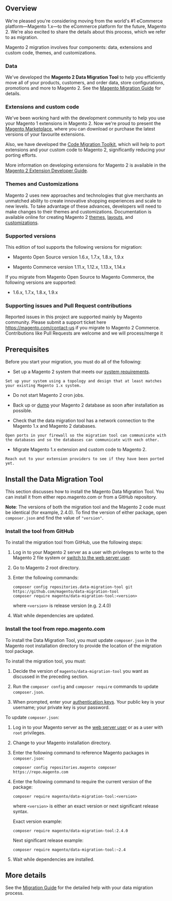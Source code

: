 ## Overview
We're pleased you're considering moving from the world's #1 eCommerce platform—Magento 1.x—to the eCommerce platform for the future, Magento 2. We're also excited to share the details about this process, which we refer to as migration.

Magento 2 migration involves four components: data, extensions and custom code, themes, and customizations.

### Data
We've developed the **Magento 2 Data Migration Tool** to help you efficiently move all of your products, customers, and order data, store configurations, promotions and more to Magento 2. See the <a href="https://devdocs.magento.com/guides/v2.4/migration/bk-migration-guide.html" target="_blank">Magento Migration Guide</a> for details.

### Extensions and custom code
We've been working hard with the development community to help you use your Magento 1 extensions in Magento 2. Now we're proud to present the <a href="https://marketplace.magento.com/" target="_blank">Magento Marketplace</a>, where you can download or purchase the latest versions of your favourite extensions.

Also, we have developed the <a href="https://github.com/magento/code-migration" target="_blank">Code Migration Toolkit</a>, which will help to port extensions and your custom code to Magento 2, significantly reducing your porting efforts.

More information on developing extensions for Magento 2 is available in the <a href="http://devdocs.magento.com/guides/v2.4/extension-dev-guide/bk-extension-dev-guide.html" target="_blank">Magento 2 Extension Developer Guide</a>.

### Themes and Customizations
Magento 2 uses new approaches and technologies that give merchants an unmatched ability to create innovative shopping experiences and scale to new levels. To take advantage of these advances, developers will need to make changes to their themes and customizations. Documentation is available online for creating Magento 2 <a href="http://devdocs.magento.com/guides/v2.4/frontend-dev-guide/themes/theme-general.html" target="_blank">themes</a>, <a href="http://devdocs.magento.com/guides/v2.4/frontend-dev-guide/layouts/layout-overview.html" target="_blank">layouts</a>, and <a href="http://devdocs.magento.com/guides/v2.4/frontend-dev-guide/layouts/xml-manage.html" target="_blank">customizations</a>.

### Supported versions
This edition of tool supports the following versions for migration:

*    Magento Open Source version 1.6.x, 1.7.x, 1.8.x, 1.9.x

*    Magento Commerce version 1.11.x, 1.12.x, 1.13.x, 1.14.x

If you migrate from Magento Open Source to Magento Commerce, the following versions are supported:

*    1.6.x, 1.7.x, 1.8.x, 1.9.x

### Supporting issues and Pull Request contributions
Reported issues in this project are supported mainly by Magento community. Please submit a support ticket here https://magento.com/contact-us if you migrate to Magento 2 Commerce.
Contributions like Pull Requests are welcome and we will process/merge it

## Prerequisites
Before you start your migration, you must do all of the following:

*    Set up a Magento 2 system that meets our <a href="http://devdocs.magento.com/guides/v2.4/install-gde/system-requirements.html">system requirements</a>.

    Set up your system using a topology and design that at least matches your existing Magento 1.x system.

*    Do not start Magento 2 cron jobs.

*    Back up or <a href="https://dev.mysql.com/doc/refman/5.1/en/mysqldump.html">dump</a> your Magento 2 database as soon after installation as possible.

*    Check that the data migration tool has a network connection to the Magento 1.x and Magento 2 databases.

    Open ports in your firewall so the migration tool can communicate with the databases and so the databases can communicate with each other.

*    Migrate Magento 1.x extension and custom code to Magento 2.

    Reach out to your extension providers to see if they have been ported yet.

## Install the Data Migration Tool
This section discusses how to install the Magento Data Migration Tool. You can install it from either repo.magento.com or from a GitHub repository.

**Note**: The versions of both the migration tool and the Magento 2 code must be identical (for example, 2.4.0). To find the version of either package, open `composer.json` and find the value of `"version"`.

### Install the tool from GitHub
To install the migration tool from GitHub, use the following steps:

1.  Log in to your Magento 2 server as a user with privileges to write to the Magento 2 file system or <a href="http://devdocs.magento.com/guides/v2.4/install-gde/install/prepare-install.html#install-update-depend-apache">switch to the web server user</a>.
2.  Go to Magento 2 root directory.
3.  Enter the following commands:

        composer config repositories.data-migration-tool git https://github.com/magento/data-migration-tool
        composer require magento/data-migration-tool:<version>

    where `<version>` is release version (e.g. 2.4.0)

3.  Wait while dependencies are updated.

### Install the tool from repo.magento.com
To install the Data Migration Tool, you must update `composer.json` in the Magento root installation directory to provide the location of the migration tool package.

To install the migration tool, you must:

1.  Decide the version of `magento/data-migration-tool` you want as discussed in the preceding section.

2.  Run the `composer config` and `composer require` commands to update `composer.json`.

3.  When prompted, enter your <a href="http://devdocs.magento.com/guides/v2.4/install-gde/prereq/connect-auth.html" target="_blank">authentication keys</a>. Your public key is your username; your private key is your password.

To update `composer.json`:

1.  Log in to your Magento server as the <a href="http://devdocs.magento.com/guides/v2.4/install-gde/install/prepare-install.html#install-update-depend-apacheweb">web server user</a> or as a user with `root` privileges.

2.  Change to your Magento installation directory.

3.  Enter the following command to reference Magento packages in `composer.json`:

        composer config repositories.magento composer https://repo.magento.com

4.  Enter the following command to require the current version of the package:

        composer require magento/data-migration-tool:<version>

    where `<version>` is either an exact version or next significant release syntax.

    Exact version example:

        composer require magento/data-migration-tool:2.4.0

    Next significant release example:

        composer require magento/data-migration-tool:~2.4

5.  Wait while dependencies are installed.

## More details
See the <a href="http://devdocs.magento.com/guides/v2.4/migration/bk-migration-guide.html">Migration Guide</a> for the detailed help with your data migration process.
